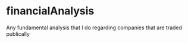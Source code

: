 # financialAnalysis

Any fundamental analysis that I do regarding companies that are traded publically
